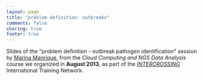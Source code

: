 ```yaml
---
layout: page
title: "problem definition: outbreaks"
comments: false
sharing: true
footer: true
---
```


Slides of the "problem definition - outbreak pathogen identification" session by [Marina Manrique](/mmanrique), from the _Cloud Computing and NGS Data Analysis_ course we organized in **August 2013**, as part of the [_INTERCROSSING_](/intercrossing) International Training Network.

<br>

<script async class="speakerdeck-embed" data-id="fc8ffe703b350131fd9a32e62b00e619" data-ratio="1.33333333333333" src="//speakerdeck.com/assets/embed.js"></script>